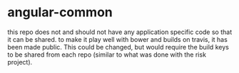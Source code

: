 # angular-common

this repo does not and should not have any application specific code so that it can be shared.  to make it play well with bower and builds on travis, it has been made public.  This could be changed, but would require the build keys to be shared from each repo (similar to what was done with the risk project).
